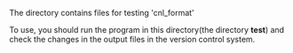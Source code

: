 The directory contains files for testing 'cnl_format'

To use, you should run the program in this directory(the directory **test**) and check the
changes in the output files in the version control system.
